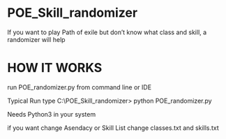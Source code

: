 # POE_Skill_randomizer

If you want to play Path of exile but don’t know what class and skill, a randomizer will help

# HOW IT WORKS

run POE_randomizer.py from command line or IDE

Typical Run type  C:\POE_Skill_randomizer> python POE_randomizer.py

Needs Python3 in your system

if you want change Asendacy or Skill List change classes.txt and skills.txt